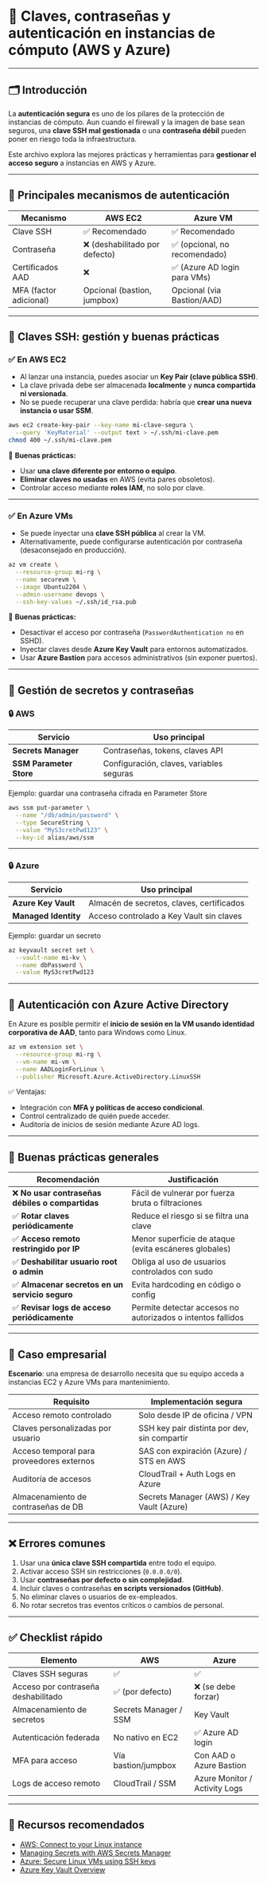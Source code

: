 # 🔐 Claves, contraseñas y autenticación en instancias de cómputo (AWS y Azure)

---

## 🗂️ Introducción

La **autenticación segura** es uno de los pilares de la protección de instancias de cómputo. Aun cuando el firewall y la imagen de base sean seguros, una **clave SSH mal gestionada** o una **contraseña débil** pueden poner en riesgo toda la infraestructura.

Este archivo explora las mejores prácticas y herramientas para **gestionar el acceso seguro** a instancias en AWS y Azure.

---

## 🧩 Principales mecanismos de autenticación

| Mecanismo              | AWS EC2                       | Azure VM                     |
| ---------------------- | ----------------------------- | ---------------------------- |
| Clave SSH              | ✅ Recomendado                 | ✅ Recomendado                |
| Contraseña             | ❌ (deshabilitado por defecto) | ✅ (opcional, no recomendado) |
| Certificados AAD       | ❌                             | ✅ (Azure AD login para VMs)  |
| MFA (factor adicional) | Opcional (bastion, jumpbox)   | Opcional (via Bastion/AAD)   |

---

## 🔐 Claves SSH: gestión y buenas prácticas

### ✅ En AWS EC2

* Al lanzar una instancia, puedes asociar un **Key Pair (clave pública SSH)**.
* La clave privada debe ser almacenada **localmente** y **nunca compartida ni versionada**.
* No se puede recuperar una clave perdida: habría que **crear una nueva instancia o usar SSM**.

```bash
aws ec2 create-key-pair --key-name mi-clave-segura \
  --query 'KeyMaterial' --output text > ~/.ssh/mi-clave.pem
chmod 400 ~/.ssh/mi-clave.pem
```

🔐 **Buenas prácticas:**

* Usar **una clave diferente por entorno o equipo**.
* **Eliminar claves no usadas** en AWS (evita pares obsoletos).
* Controlar acceso mediante **roles IAM**, no solo por clave.

---

### ✅ En Azure VMs

* Se puede inyectar una **clave SSH pública** al crear la VM.
* Alternativamente, puede configurarse autenticación por contraseña (desaconsejado en producción).

```bash
az vm create \
  --resource-group mi-rg \
  --name securevm \
  --image Ubuntu2204 \
  --admin-username devops \
  --ssh-key-values ~/.ssh/id_rsa.pub
```

🔐 **Buenas prácticas:**

* Desactivar el acceso por contraseña (`PasswordAuthentication no` en SSHD).
* Inyectar claves desde **Azure Key Vault** para entornos automatizados.
* Usar **Azure Bastion** para accesos administrativos (sin exponer puertos).

---

## 🔑 Gestión de secretos y contraseñas

### 🔒 AWS

| Servicio                | Uso principal                            |
| ----------------------- | ---------------------------------------- |
| **Secrets Manager**     | Contraseñas, tokens, claves API          |
| **SSM Parameter Store** | Configuración, claves, variables seguras |

Ejemplo: guardar una contraseña cifrada en Parameter Store

```bash
aws ssm put-parameter \
  --name "/db/admin/password" \
  --type SecureString \
  --value "MyS3cretPwd123" \
  --key-id alias/aws/ssm
```

---

### 🔒 Azure

| Servicio             | Uso principal                             |
| -------------------- | ----------------------------------------- |
| **Azure Key Vault**  | Almacén de secretos, claves, certificados |
| **Managed Identity** | Acceso controlado a Key Vault sin claves  |

Ejemplo: guardar un secreto

```bash
az keyvault secret set \
  --vault-name mi-kv \
  --name dbPassword \
  --value MyS3cretPwd123
```

---

## 👤 Autenticación con Azure Active Directory

En Azure es posible permitir el **inicio de sesión en la VM usando identidad corporativa de AAD**, tanto para Windows como Linux.

```bash
az vm extension set \
  --resource-group mi-rg \
  --vm-name mi-vm \
  --name AADLoginForLinux \
  --publisher Microsoft.Azure.ActiveDirectory.LinuxSSH
```

✅ Ventajas:

* Integración con **MFA y políticas de acceso condicional**.
* Control centralizado de quién puede acceder.
* Auditoría de inicios de sesión mediante Azure AD logs.

---

## 🧠 Buenas prácticas generales

| Recomendación                                   | Justificación                                               |
| ----------------------------------------------- | ----------------------------------------------------------- |
| ❌ **No usar contraseñas débiles o compartidas** | Fácil de vulnerar por fuerza bruta o filtraciones           |
| ✅ **Rotar claves periódicamente**               | Reduce el riesgo si se filtra una clave                     |
| ✅ **Acceso remoto restringido por IP**          | Menor superficie de ataque (evita escáneres globales)       |
| ✅ **Deshabilitar usuario root o admin**         | Obliga al uso de usuarios controlados con sudo              |
| ✅ **Almacenar secretos en un servicio seguro**  | Evita hardcoding en código o config                         |
| ✅ **Revisar logs de acceso periódicamente**     | Permite detectar accesos no autorizados o intentos fallidos |

---

## 🏢 Caso empresarial

**Escenario**: una empresa de desarrollo necesita que su equipo acceda a instancias EC2 y Azure VMs para mantenimiento.

| Requisito                                 | Implementación segura                        |
| ----------------------------------------- | -------------------------------------------- |
| Acceso remoto controlado                  | Solo desde IP de oficina / VPN               |
| Claves personalizadas por usuario         | SSH key pair distinta por dev, sin compartir |
| Acceso temporal para proveedores externos | SAS con expiración (Azure) / STS en AWS      |
| Auditoría de accesos                      | CloudTrail + Auth Logs en Azure              |
| Almacenamiento de contraseñas de DB       | Secrets Manager (AWS) / Key Vault (Azure)    |

---

## ❌ Errores comunes

1. Usar una **única clave SSH compartida** entre todo el equipo.
2. Activar acceso SSH sin restricciones (`0.0.0.0/0`).
3. Usar **contraseñas por defecto o sin complejidad**.
4. Incluir claves o contraseñas **en scripts versionados (GitHub)**.
5. No eliminar claves o usuarios de ex-empleados.
6. No rotar secretos tras eventos críticos o cambios de personal.

---

## ✅ Checklist rápido

| Elemento                            | AWS                   | Azure                         |
| ----------------------------------- | --------------------- | ----------------------------- |
| Claves SSH seguras                  | ✅                     | ✅                             |
| Acceso por contraseña deshabilitado | ✅ (por defecto)       | ❌ (se debe forzar)            |
| Almacenamiento de secretos          | Secrets Manager / SSM | Key Vault                     |
| Autenticación federada              | No nativo en EC2      | ✅ Azure AD login              |
| MFA para acceso                     | Vía bastion/jumpbox   | Con AAD o Azure Bastion       |
| Logs de acceso remoto               | CloudTrail / SSM      | Azure Monitor / Activity Logs |

---

## 🔗 Recursos recomendados

* [AWS: Connect to your Linux instance](https://docs.aws.amazon.com/AWSEC2/latest/UserGuide/AccessingInstancesLinux.html)
* [Managing Secrets with AWS Secrets Manager](https://docs.aws.amazon.com/secretsmanager/latest/userguide/intro.html)
* [Azure: Secure Linux VMs using SSH keys](https://learn.microsoft.com/en-us/azure/virtual-machines/linux/create-ssh-keys-detailed)
* [Azure Key Vault Overview](https://learn.microsoft.com/en-us/azure/key-vault/general/overview)